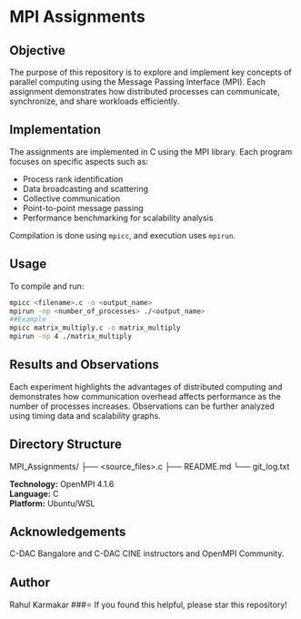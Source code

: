 # MPI Assignments

## Objective
The purpose of this repository is to explore and implement key concepts of parallel computing using the Message Passing Interface (MPI). Each assignment demonstrates how distributed processes can communicate, synchronize, and share workloads efficiently.

## Implementation
The assignments are implemented in C using the MPI library. Each program focuses on specific aspects such as:
- Process rank identification
- Data broadcasting and scattering
- Collective communication
- Point-to-point message passing
- Performance benchmarking for scalability analysis

Compilation is done using `mpicc`, and execution uses `mpirun`.

## Usage
To compile and run:
```bash
mpicc <filename>.c -o <output_name>
mpirun -np <number_of_processes> ./<output_name>
##Example
mpicc matrix_multiply.c -o matrix_multiply
mpirun -np 4 ./matrix_multiply

```

## Results and Observations

Each experiment highlights the advantages of distributed computing and demonstrates how communication overhead affects performance as the number of processes increases. Observations can be further analyzed using timing data and scalability graphs.

## Directory Structure
MPI_Assignments/
├── <source_files>.c
├── README.md
└── git_log.txt

**Technology:** OpenMPI 4.1.6  
**Language:** C  
**Platform:** Ubuntu/WSL

## Acknowledgements
C-DAC Bangalore and C-DAC CINE instructors and OpenMPI Community.

## Author
Rahul Karmakar
###⭐ If you found this helpful, please star this repository!

